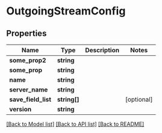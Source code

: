 # OutgoingStreamConfig

## Properties
Name | Type | Description | Notes
------------ | ------------- | ------------- | -------------
**some_prop2** | **string** |  | 
**some_prop** | **string** |  | 
**name** | **string** |  | 
**server_name** | **string** |  | 
**save_field_list** | **string[]** |  | [optional] 
**version** | **string** |  | 

[[Back to Model list]](../README.md#documentation-for-models) [[Back to API list]](../README.md#documentation-for-api-endpoints) [[Back to README]](../README.md)


